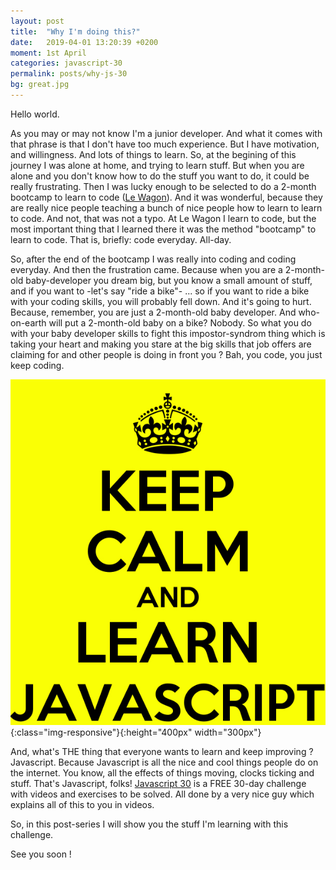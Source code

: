 ```yaml
---
layout: post
title:  "Why I'm doing this?"
date:   2019-04-01 13:20:39 +0200
moment: 1st April
categories: javascript-30
permalink: posts/why-js-30
bg: great.jpg
---
```


Hello world.

As you may or may not know I'm a junior developer. And what it comes with that phrase is that I don't have too much experience.
But I have motivation, and willingness. And lots of things to learn.
So, at the begining of this journey I was alone at home, and trying to learn stuff. But when you are alone and you don't know how to do the stuff you want to do, it could be really frustrating. Then I was lucky enough to be selected to do a 2-month bootcamp to learn to code (<a href="https://www.lewagon.com">Le Wagon</a>). And it was wonderful, because they are really nice people teaching a bunch of nice people how to learn to learn to code. And not, that was not a typo. At Le Wagon I learn to code, but the most important thing that I learned there it was the method "bootcamp" to learn to code. That is, briefly: code everyday. All-day.

So, after the end of the bootcamp I was really into coding and coding everyday. And then the frustration came. Because when you are a 2-month-old baby-developer you dream big, but you know a small amount of stuff, and if you want to -let's say "ride a bike"- ... so if you want to ride a bike with your coding skills, you will probably fell down. And it's going to hurt. Because, remember, you are just a 2-month-old baby developer. And who-on-earth will put a 2-month-old baby on a bike? Nobody. So what you do with your baby developer skills to fight this impostor-syndrom thing which is taking your heart and making you stare at the big skills that job offers are claiming for and other people is doing in front you ? Bah, you code, you just keep coding.

![Javascript](/assets/images/javascript.jpg){:class="img-responsive"}{:height="400px" width="300px"}

And, what's THE thing that everyone wants to learn and keep improving ? Javascript. Because Javascript is all the nice and cool things people do on the internet. You know, all the effects of things moving, clocks ticking and stuff. That's Javascript, folks!
 <a href="https://javascript30.com/">Javascript 30</a> is a FREE 30-day challenge with videos and exercises to be solved. All done by a very nice guy which explains all of this to you in videos.

So, in this post-series I will show you the stuff I'm learning with this challenge.

See you soon !

<!-- {% highlight ruby %}
def print_hi(name)
  puts "Hi, #{name}"
end
print_hi('Tom')
#=> prints 'Hi, Tom' to STDOUT.
{% endhighlight %}
 -->
